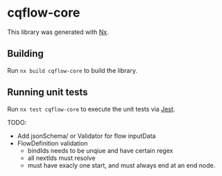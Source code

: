 # cqflow-core

This library was generated with [Nx](https://nx.dev).

## Building

Run `nx build cqflow-core` to build the library.

## Running unit tests

Run `nx test cqflow-core` to execute the unit tests via [Jest](https://jestjs.io).

TODO:

- Add jsonSchema/ or Validator for flow inputData
- FlowDefinition validation
  - bindIds needs to be unqiue and have certain regex
  - all nextIds must resolve
  - must have exacly one start, and must always end at an end node.
